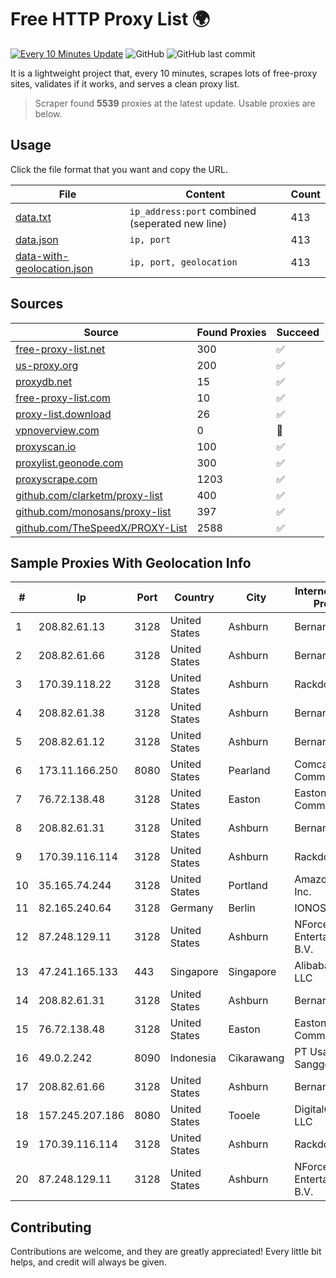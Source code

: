 
# Free HTTP Proxy List 🌍

[![Every 10 Minutes Update](https://github.com/mertguvencli/http-proxy-list/actions/workflows/main.yml/badge.svg?branch=main)](https://github.com/mertguvencli/http-proxy-list/actions/workflows/main.yml)
![GitHub](https://img.shields.io/github/license/mertguvencli/http-proxy-list)
![GitHub last commit](https://img.shields.io/github/last-commit/mertguvencli/http-proxy-list)

It is a lightweight project that, every 10 minutes, scrapes lots of free-proxy sites, validates if it works, and serves a clean proxy list.


> Scraper found **5539** proxies at the latest update. Usable proxies are below.

## Usage

Click the file format that you want and copy the URL.


|File|Content|Count|
|----|-------|-----|
|[data.txt](https://raw.githubusercontent.com/mertguvencli/http-proxy-list/main/proxy-list/data.txt)|`ip_address:port` combined (seperated new line)|413|
|[data.json](https://raw.githubusercontent.com/mertguvencli/http-proxy-list/main/proxy-list/data.json)|`ip, port`|413|
|[data-with-geolocation.json](https://raw.githubusercontent.com/mertguvencli/http-proxy-list/main/proxy-list/data-with-geolocation.json)|`ip, port, geolocation`|413|

## Sources

|Source|Found Proxies|Succeed|
|------|-------------|-------|
|[free-proxy-list.net](https://free-proxy-list.net)|300|✅|
|[us-proxy.org](https://www.us-proxy.org)|200|✅|
|[proxydb.net](http://proxydb.net)|15|✅|
|[free-proxy-list.com](https://free-proxy-list.com/?page=&port=&type%5B%5D=http&type%5B%5D=https&up_time=0&search=Search)|10|✅|
|[proxy-list.download](https://www.proxy-list.download/HTTP)|26|✅|
|[vpnoverview.com](https://vpnoverview.com/privacy/anonymous-browsing/free-proxy-servers)|0|🚫|
|[proxyscan.io](https://www.proxyscan.io)|100|✅|
|[proxylist.geonode.com](https://proxylist.geonode.com/api/proxy-list?limit=300&page=1&sort_by=lastChecked&sort_type=desc&protocols=http,https)|300|✅|
|[proxyscrape.com](https://api.proxyscrape.com/v2/?request=displayproxies&protocol=http&timeout=10000&country=all&ssl=all&anonymity=all)|1203|✅|
|[github.com/clarketm/proxy-list](https://raw.githubusercontent.com/clarketm/proxy-list/master/proxy-list-raw.txt)|400|✅|
|[github.com/monosans/proxy-list](https://raw.githubusercontent.com/monosans/proxy-list/main/proxies/http.txt)|397|✅|
|[github.com/TheSpeedX/PROXY-List](https://raw.githubusercontent.com/TheSpeedX/PROXY-List/master/http.txt)|2588|✅|


## Sample Proxies With Geolocation Info

|#|Ip|Port|Country|City|Internet Service Provider|
|-|--|----|-------|----|-------------------------|
|1|208.82.61.13|3128|United States|Ashburn|Bernardi Sounds|
|2|208.82.61.66|3128|United States|Ashburn|Bernardi Sounds|
|3|170.39.118.22|3128|United States|Ashburn|Rackdog, LLC|
|4|208.82.61.38|3128|United States|Ashburn|Bernardi Sounds|
|5|208.82.61.12|3128|United States|Ashburn|Bernardi Sounds|
|6|173.11.166.250|8080|United States|Pearland|Comcast Cable Communications|
|7|76.72.138.48|3128|United States|Easton|Easton Utilities Commission|
|8|208.82.61.31|3128|United States|Ashburn|Bernardi Sounds|
|9|170.39.116.114|3128|United States|Ashburn|Rackdog, LLC|
|10|35.165.74.244|3128|United States|Portland|Amazon.com, Inc.|
|11|82.165.240.64|3128|Germany|Berlin|IONOS SE|
|12|87.248.129.11|3128|United States|Ashburn|NForce Entertainment B.V.|
|13|47.241.165.133|443|Singapore|Singapore|Alibaba.com LLC|
|14|208.82.61.31|3128|United States|Ashburn|Bernardi Sounds|
|15|76.72.138.48|3128|United States|Easton|Easton Utilities Commission|
|16|49.0.2.242|8090|Indonesia|Cikarawang|PT Usaha Adi Sanggoro|
|17|208.82.61.66|3128|United States|Ashburn|Bernardi Sounds|
|18|157.245.207.186|8080|United States|Tooele|DigitalOcean, LLC|
|19|170.39.116.114|3128|United States|Ashburn|Rackdog, LLC|
|20|87.248.129.11|3128|United States|Ashburn|NForce Entertainment B.V.|



## Contributing

Contributions are welcome, and they are greatly appreciated! Every
little bit helps, and credit will always be given.

